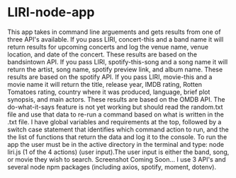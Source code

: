 # LIRI-node-app
This app takes in command line arguements and gets results from one of three API's available.
If you pass LIRI, concert-this and a band name it will return results for upcoming concerts and
log the venue name, venue location, and date of the concert. These results are based on the bandsintown API.
If you pass LIRI, spotify-this-song and a song name it will return the artist, song name, spotify preview link, and album name. These results are based on the spotify API.
If you pass LIRI, movie-this and a movie name it will return the title, release year, IMDB rating, Rotten Tomatoes rating, country where it was produced, language, brief plot synopsis, and main actors. 
These results are based on the OMDB API.
The do-what-it-says feature is not yet working but should read the random.txt file and use that data to re-run a command based on what is written in the .txt file.
I have global variables and requirements at the top, followed by a switch case statement that identifies which command action to run, and the the list of functions that return the data and log it to the console.
To run the app the user must be in the active directory in the terminal and type: node liri.js (1 of the 4 actions) (user input).The user input is either the band, song, or movie they wish to search.
Screenshot Coming Soon...
I use 3 API's and several node npm packages (including axios, spotify, moment, dotenv).